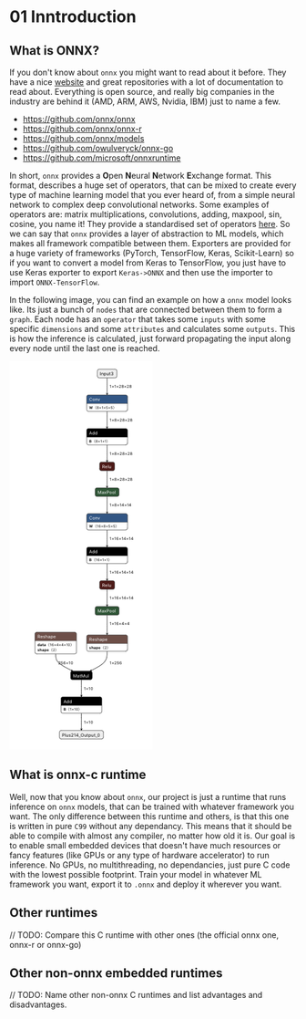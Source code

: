 # 01 Inntroduction
## What is ONNX?
If you don't know about `onnx` you might want to read about it before. They have a nice [website](https://onnx.ai/) and great repositories with a lot of documentation to read about. Everything is open source, and really big companies in the industry are behind it (AMD, ARM, AWS, Nvidia, IBM) just to name a few.
* https://github.com/onnx/onnx
* https://github.com/onnx/onnx-r
* https://github.com/onnx/models
* https://github.com/owulveryck/onnx-go
* https://github.com/microsoft/onnxruntime

In short, `onnx` provides a **O**pen **N**eural **N**etwork **E**xchange format. This format, describes a huge set of operators, that can be mixed to create every type of machine learning model that you ever heard of, from a simple neural network to complex deep convolutional networks. Some examples of operators are: matrix multiplications, convolutions, adding, maxpool, sin, cosine, you name it! They provide a standardised set of operators [here](https://github.com/onnx/onnx/blob/master/docs/Operators.md). So we can say that `onnx` provides a layer of abstraction to ML models, which makes all framework compatible between them. Exporters are provided for a huge variety of frameworks (PyTorch, TensorFlow, Keras, Scikit-Learn) so if you want to convert a model from Keras to TensorFlow, you just have to use Keras exporter to export `Keras->ONNX` and then use the importer to import `ONNX-TensorFlow`.

In the following image, you can find an example on how a `onnx` model looks like. Its just a bunch of `nodes` that are connected between them to form a `graph`. Each node has an `operator` that takes some `inputs` with some specific `dimensions` and some `attributes` and calculates some `outputs`. This is how the inference is calculated, just forward propagating the input along every node until the last one is reached.

![mnist](/doc/img/mnist_example.png)

## What is onnx-c runtime
Well, now that you know about `onnx`, our project is just a runtime that runs inference on `onnx` models, that can be trained with whatever framework you want. The only difference between this runtime and others, is that this one is written in pure `C99` without any dependancy. This means that it should be able to compile with almost any compiler, no matter how old it is. Our goal is to enable small embedded devices that doesn't have much resources or fancy features (like GPUs or any type of hardware accelerator) to run inference. No GPUs, no multithreading, no dependancies, just pure C code with the lowest possible footprint. Train your model in whatever ML framework you want, export it to `.onnx` and deploy it wherever you want.

## Other runtimes
// TODO: Compare this C runtime with other ones (the official onnx one, onnx-r or onnx-go)

## Other non-onnx embedded runtimes
// TODO: Name other non-onnx C runtimes and list advantages and disadvantages.
